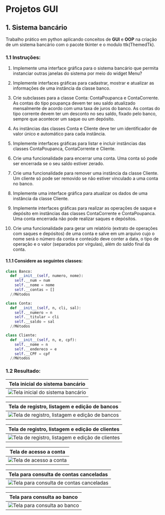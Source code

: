 # Projetos GUI
## 1. Sistema bancário
Trabalho prático em python aplicando conceitos de __GUI__ e __OOP__ na criação de um sistema bancário com o pacote tkinter e o modulo ttk(ThemedTk).
### 1.1 Instruções:
1. Implemente uma interface gráfica para o sistema bancário que permita instanciar outras
janelas do sistema por meio do widget Menu?

2. Implemente interfaces gráficas para cadastrar, mostrar e atualizar as informações de uma
instância da classe banco.

3. Crie subclasses para a classe Conta: ContaPoupanca e ContaCorrente. As contas do tipo
poupança devem ter seu saldo atualizado mensalmente de acordo com uma taxa de juros do
banco. As contas do tipo corrente devem ter um desconto no seu saldo, fixado pelo banco,
sempre que acontecer um saque ou um depósito.

4. As instâncias das classes Conta e Cliente deve ter um identificador de valor único e
automático para cada instância.

5. Implemente interfaces gráficas para listar e incluir instâncias das classes ContaPoupanca,
ContaCorrente e Cliente.

6. Crie uma funcionalidade para encerrar uma conta. Uma conta só pode ser encerrada se o seu
saldo estiver zerado.

7. Crie uma funcionalidade para remover uma instância da classe Cliente. Um cliente só pode
ser removido se não estiver vinculado a uma conta no banco.

8. Implemente uma interface gráfica para atualizar os dados de uma instância da classe Cliente.

9. Implemente interfaces gráficas para realizar as operações de saque e depósito em instâncias
das classes ContaCorrente e ContaPoupanca. Uma conta encerrada não pode realizar saques e
depósitos.

10. Crie uma funcionalidade para gerar um relatório (extrato de operações com saques e
depósitos) de uma conta e salve em um arquivo cujo o nome será o número da conta e conteúdo
deve conter a data, o tipo de operação e o valor (separados por vírgulas), além do saldo final da
conta.

#### 1.1.1 Considere as seguintes classes:
```Python
class Banco:
  def __init__(self, numero, nome):
    self.__num = num
    self.__nome = nome
    self.__contas = []
  //Métodos
```
```Python
class Conta:
  def __init__(self, n, cli, sal):
    self.__numero = n
    self.__titular = cli
    self.__saldo = sal
  //Métodos
```
```Python
class Cliente:
  def __init__(self, n, e, cpf):
    self.__nome = n    
    self.__endereco = e
    self.__CPF = cpf
  //Métodos
```

### 1.2 Resultado:

|Tela inicial do sistema bancário|
|:---:|
|![Tela inicial do sistema bancário](https://github.com/user-attachments/assets/01f39e0c-e98d-416a-bd6a-16d6ba5babe4)|

|Tela de registro, listagem e edição de bancos|
|:---:|
|![Tela de registro, listagem e edição de bancos](https://github.com/user-attachments/assets/b3a38bc6-9da7-4bb0-a286-355b2138f7c7)|

|Tela de registro, listagem e edição de clientes|
|:---:|
|![Tela de registro, listagem e edição de clientes](https://github.com/user-attachments/assets/61f339bb-19b0-4e4a-9070-ab24f2c04f33)|

|Tela de acesso a conta|
|:---:|
|![Tela de acesso a conta](https://github.com/user-attachments/assets/5d790974-c248-4d5d-9090-f554abe4e043)|

|Tela para consulta de contas canceladas|
|:---:|
|![Tela para consulta de contas canceladas](https://github.com/user-attachments/assets/07e07240-759d-4f64-b962-7bbbe4631437)|

|Tela para consulta ao banco|
|:---:|
|![Tela para consulta ao banco](https://github.com/user-attachments/assets/1797a69d-f14a-4460-b200-6e5ebac50344)|

